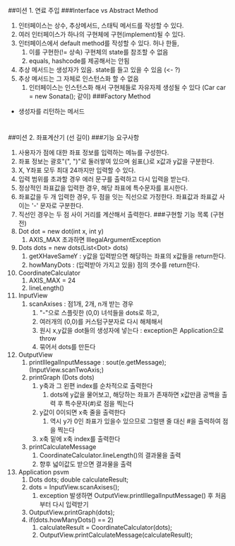 ##미션 1. 연료 주입
###Interface vs Abstract Method
1. 인터페이스는 상수, 추상메서드, 스태틱 메서드를 작성할 수 있다.
2. 여러 인터페이스가 하나의 구현체에 구현(implement)될 수 있다.
3. 인터페이스에서 default method를 작성할 수 있다. 허나 한들,
   1. 이를 구현한(!= 상속) 구현체의 state를 참조할 수 없음
   2. equals, hashcode를 제공해서는 안됨
4. 추상 메서드는 생성자가 있음. state를 들고 있을 수 있음 (<- ?)
5. 추상 메서드는 그 자체로 인스턴스화 할 수 없음
   1. 인터페이스는 인스턴스화 해서 구현체들로 자유자제 생성될 수 있다 (Car car = new Sonata(); 같이)
###Factory Method
* 생성자를 리턴하는 메서드
#
##미션 2. 좌표계산기 (선 길이)
###기능 요구사항
1. 사용자가 점에 대한 좌표 정보를 입력하는 메뉴를 구성한다.
2. 좌표 정보는 괄호"(", ")"로 둘러쌓여 있으며 쉼표(,)로 x값과 y값을 구분한다.
3. X, Y좌표 모두 최대 24까지만 입력할 수 있다.
4. 입력 범위를 초과할 경우 에러 문구를 출력하고 다시 입력을 받는다.
5. 정상적인 좌표값을 입력한 경우, 해당 좌표에 특수문자를 표시한다.
6. 좌표값을 두 개 입력한 경우, 두 점을 잇는 직선으로 가정한다. 좌표값과 좌표값 사이는 '-' 문자로 구분한다.
7. 직선인 경우는 두 점 사이 거리를 계산해서 출력한다.
###구현할 기능 목록 (구현 전)
1. Dot dot = new dot(int x, int y)
   1. AXIS_MAX 초과하면 IllegalArgumentException
2. Dots dots = new dots(List$<$Dot$>$ dots)
   1. getXHaveSameY : y값을 입력받으면 해당하는 좌표의 x값들을 return한다.
   2. howManyDots : (입력받아 가지고 있을) 점의 갯수를 return한다.
3. CoordinateCalculator
   1. AXIS_MAX = 24
   2. lineLength()
4. InputView
   1. scanAxises : 점1개, 2개, n개 받는 경우
      1. "-"으로 스플릿한 (0,0) 녀석들을 dots로 하고,
      2. 여러개의 (0,0)를 커스텀구분자로 다시 해체해서
      3. 원시 x,y값을 dot들의 생성자에 넣는다 : exception은 Application으로 throw
      4. 묶어서 dots를 만든다
5. OutputView
   1. printIllegalInputMessage : sout(e.getMessage); (InputView.scanTwoAxis;)
   2. printGraph (Dots dots)
      1. y축과 그 왼편 index를 순차적으로 출력한다 
         1. dots에 y값을 물어보고, 해당하는 좌표가 존재하면 x값만큼 공백을 출력 후 특수문자(#)로 점을 찍는다
      2. y값이 0이되면 x축 줄을 출력한다
         1. 역시 y가 0인 좌표가 있을수 있으므로 그럴땐 줄 대신 #을 출력하여 점을 찍는다
      3. x축 밑에 x축 index를 출력한다
   3. printCalculateMessage
      1. CoordinateCalculator.lineLength()의 결과물을 출력
      2. 향후 넓이값도 받으면 결과물을 출력
6. Application psvm
   1. Dots dots; double calculateResult;
   2. dots = InputView.scanAxises();
      1. exception 발생하면 OutputView.printIllegalInputMessage() 후 처음부터 다시 입력받기
   3. OutputView.printGraph(dots);
   4. if(dots.howManyDots() == 2)
      1. calculateResult = CoordinateCalculator(dots);
      2. OutputView.printCalculateMessage(calculateResult);